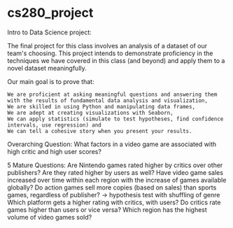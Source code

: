 # cs280_project
Intro to Data Science project:

The final project for this class involves an analysis of a dataset of our team's choosing. This project intends to demonstrate proficiency in the techniques we have covered in this class (and beyond) and apply them to a novel dataset meaningfully.

Our main goal is to prove that:

	We are proficient at asking meaningful questions and answering them with the results of fundamental data analysis and visualization,
	We are skilled in using Python and manipulating data frames,
	We are adept at creating visualizations with Seaborn,
	We can apply statistics (simulate to test hypotheses, find confidence intervals, use regression) and
	We can tell a cohesive story when you present your results.

Overarching Question:
What factors in a video game are associated with high critic and high user scores?

5 Mature Questions:
Are Nintendo games rated higher by critics over other publishers? Are they rated higher by users as well?
Have video game sales increased over time within each region with the increase of games available globally?
Do action games sell more copies (based on sales) than sports games, regardless of publisher? -> hypothesis test with shuffling of genre
Which platform gets a higher rating with critics, with users?
Do critics rate games higher than users or vice versa?
Which region has the highest volume of video games sold?
